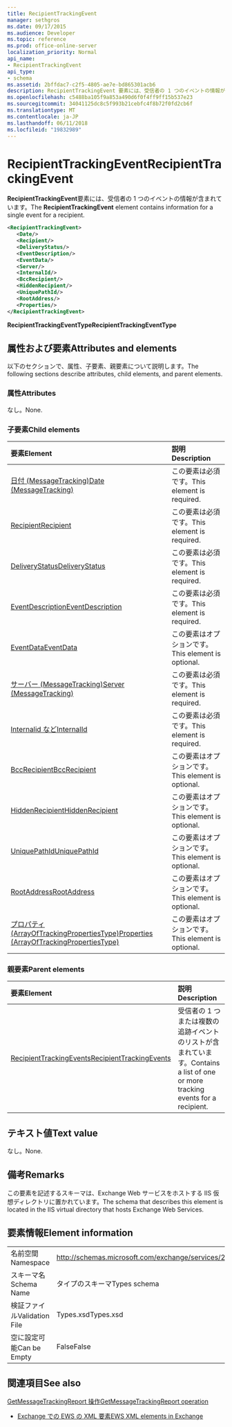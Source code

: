 ```yaml
---
title: RecipientTrackingEvent
manager: sethgros
ms.date: 09/17/2015
ms.audience: Developer
ms.topic: reference
ms.prod: office-online-server
localization_priority: Normal
api_name:
- RecipientTrackingEvent
api_type:
- schema
ms.assetid: 2bffdac7-c2f5-4805-ae7e-bd865301acb6
description: RecipientTrackingEvent 要素には、受信者の 1 つのイベントの情報が含まれています。
ms.openlocfilehash: c5488ba105f9a853a490d6f0f4ff9ff15b537e23
ms.sourcegitcommit: 34041125dc8c5f993b21cebfc4f8b72f0fd2cb6f
ms.translationtype: MT
ms.contentlocale: ja-JP
ms.lasthandoff: 06/11/2018
ms.locfileid: "19832989"
---
```

# <a name="recipienttrackingevent"></a><span data-ttu-id="85520-103">RecipientTrackingEvent</span><span class="sxs-lookup"><span data-stu-id="85520-103">RecipientTrackingEvent</span></span>

<span data-ttu-id="85520-104">**RecipientTrackingEvent**要素には、受信者の 1 つのイベントの情報が含まれています。</span><span class="sxs-lookup"><span data-stu-id="85520-104">The **RecipientTrackingEvent** element contains information for a single event for a recipient.</span></span> 
  
```XML
<RecipientTrackingEvent>
   <Date/>
   <Recipient/>
   <DeliveryStatus/>
   <EventDescription/>
   <EventData/>
   <Server/>
   <InternalId/>
   <BccRecipient/>
   <HiddenRecipient/>
   <UniquePathId/>
   <RootAddress/>
   <Properties/>
</RecipientTrackingEvent>
```

 <span data-ttu-id="85520-105">**RecipientTrackingEventType**</span><span class="sxs-lookup"><span data-stu-id="85520-105">**RecipientTrackingEventType**</span></span>
## <a name="attributes-and-elements"></a><span data-ttu-id="85520-106">属性および要素</span><span class="sxs-lookup"><span data-stu-id="85520-106">Attributes and elements</span></span>

<span data-ttu-id="85520-107">以下のセクションで、属性、子要素、親要素について説明します。</span><span class="sxs-lookup"><span data-stu-id="85520-107">The following sections describe attributes, child elements, and parent elements.</span></span>
  
### <a name="attributes"></a><span data-ttu-id="85520-108">属性</span><span class="sxs-lookup"><span data-stu-id="85520-108">Attributes</span></span>

<span data-ttu-id="85520-109">なし。</span><span class="sxs-lookup"><span data-stu-id="85520-109">None.</span></span>
  
### <a name="child-elements"></a><span data-ttu-id="85520-110">子要素</span><span class="sxs-lookup"><span data-stu-id="85520-110">Child elements</span></span>

|<span data-ttu-id="85520-111">**要素**</span><span class="sxs-lookup"><span data-stu-id="85520-111">**Element**</span></span>|<span data-ttu-id="85520-112">**説明**</span><span class="sxs-lookup"><span data-stu-id="85520-112">**Description**</span></span>|
|:-----|:-----|
|[<span data-ttu-id="85520-113">日付 (MessageTracking)</span><span class="sxs-lookup"><span data-stu-id="85520-113">Date (MessageTracking)</span></span>](date-messagetracking.md) <br/> |<span data-ttu-id="85520-114">この要素は必須です。</span><span class="sxs-lookup"><span data-stu-id="85520-114">This element is required.</span></span>  <br/> |
|[<span data-ttu-id="85520-115">Recipient</span><span class="sxs-lookup"><span data-stu-id="85520-115">Recipient</span></span>](recipient.md) <br/> |<span data-ttu-id="85520-116">この要素は必須です。</span><span class="sxs-lookup"><span data-stu-id="85520-116">This element is required.</span></span>  <br/> |
|[<span data-ttu-id="85520-117">DeliveryStatus</span><span class="sxs-lookup"><span data-stu-id="85520-117">DeliveryStatus</span></span>](deliverystatus.md) <br/> |<span data-ttu-id="85520-118">この要素は必須です。</span><span class="sxs-lookup"><span data-stu-id="85520-118">This element is required.</span></span>  <br/> |
|[<span data-ttu-id="85520-119">EventDescription</span><span class="sxs-lookup"><span data-stu-id="85520-119">EventDescription</span></span>](eventdescription.md) <br/> |<span data-ttu-id="85520-120">この要素は必須です。</span><span class="sxs-lookup"><span data-stu-id="85520-120">This element is required.</span></span>  <br/> |
|[<span data-ttu-id="85520-121">EventData</span><span class="sxs-lookup"><span data-stu-id="85520-121">EventData</span></span>](eventdata.md) <br/> |<span data-ttu-id="85520-122">この要素はオプションです。</span><span class="sxs-lookup"><span data-stu-id="85520-122">This element is optional.</span></span>  <br/> |
|[<span data-ttu-id="85520-123">サーバー (MessageTracking)</span><span class="sxs-lookup"><span data-stu-id="85520-123">Server (MessageTracking)</span></span>](server-messagetracking.md) <br/> |<span data-ttu-id="85520-124">この要素は必須です。</span><span class="sxs-lookup"><span data-stu-id="85520-124">This element is required.</span></span>  <br/> |
|[<span data-ttu-id="85520-125">Internalid など</span><span class="sxs-lookup"><span data-stu-id="85520-125">InternalId</span></span>](internalid.md) <br/> |<span data-ttu-id="85520-126">この要素は必須です。</span><span class="sxs-lookup"><span data-stu-id="85520-126">This element is required.</span></span>  <br/> |
|[<span data-ttu-id="85520-127">BccRecipient</span><span class="sxs-lookup"><span data-stu-id="85520-127">BccRecipient</span></span>](bccrecipient.md) <br/> |<span data-ttu-id="85520-128">この要素はオプションです。</span><span class="sxs-lookup"><span data-stu-id="85520-128">This element is optional.</span></span>  <br/> |
|[<span data-ttu-id="85520-129">HiddenRecipient</span><span class="sxs-lookup"><span data-stu-id="85520-129">HiddenRecipient</span></span>](hiddenrecipient.md) <br/> |<span data-ttu-id="85520-130">この要素はオプションです。</span><span class="sxs-lookup"><span data-stu-id="85520-130">This element is optional.</span></span>  <br/> |
|[<span data-ttu-id="85520-131">UniquePathId</span><span class="sxs-lookup"><span data-stu-id="85520-131">UniquePathId</span></span>](uniquepathid.md) <br/> |<span data-ttu-id="85520-132">この要素はオプションです。</span><span class="sxs-lookup"><span data-stu-id="85520-132">This element is optional.</span></span>  <br/> |
|[<span data-ttu-id="85520-133">RootAddress</span><span class="sxs-lookup"><span data-stu-id="85520-133">RootAddress</span></span>](rootaddress.md) <br/> |<span data-ttu-id="85520-134">この要素はオプションです。</span><span class="sxs-lookup"><span data-stu-id="85520-134">This element is optional.</span></span>  <br/> |
|[<span data-ttu-id="85520-135">プロパティ (ArrayOfTrackingPropertiesType)</span><span class="sxs-lookup"><span data-stu-id="85520-135">Properties (ArrayOfTrackingPropertiesType)</span></span>](properties-arrayoftrackingpropertiestype.md) <br/> |<span data-ttu-id="85520-136">この要素はオプションです。</span><span class="sxs-lookup"><span data-stu-id="85520-136">This element is optional.</span></span>  <br/> |
   
### <a name="parent-elements"></a><span data-ttu-id="85520-137">親要素</span><span class="sxs-lookup"><span data-stu-id="85520-137">Parent elements</span></span>

|<span data-ttu-id="85520-138">**要素**</span><span class="sxs-lookup"><span data-stu-id="85520-138">**Element**</span></span>|<span data-ttu-id="85520-139">**説明**</span><span class="sxs-lookup"><span data-stu-id="85520-139">**Description**</span></span>|
|:-----|:-----|
|[<span data-ttu-id="85520-140">RecipientTrackingEvents</span><span class="sxs-lookup"><span data-stu-id="85520-140">RecipientTrackingEvents</span></span>](recipienttrackingevents.md) <br/> |<span data-ttu-id="85520-141">受信者の 1 つまたは複数の追跡イベントのリストが含まれています。</span><span class="sxs-lookup"><span data-stu-id="85520-141">Contains a list of one or more tracking events for a recipient.</span></span>  <br/> |
   
## <a name="text-value"></a><span data-ttu-id="85520-142">テキスト値</span><span class="sxs-lookup"><span data-stu-id="85520-142">Text value</span></span>

<span data-ttu-id="85520-143">なし。</span><span class="sxs-lookup"><span data-stu-id="85520-143">None.</span></span>
  
## <a name="remarks"></a><span data-ttu-id="85520-144">備考</span><span class="sxs-lookup"><span data-stu-id="85520-144">Remarks</span></span>

<span data-ttu-id="85520-145">この要素を記述するスキーマは、Exchange Web サービスをホストする IIS 仮想ディレクトリに置かれています。</span><span class="sxs-lookup"><span data-stu-id="85520-145">The schema that describes this element is located in the IIS virtual directory that hosts Exchange Web Services.</span></span>
  
## <a name="element-information"></a><span data-ttu-id="85520-146">要素情報</span><span class="sxs-lookup"><span data-stu-id="85520-146">Element information</span></span>

|||
|:-----|:-----|
|<span data-ttu-id="85520-147">名前空間</span><span class="sxs-lookup"><span data-stu-id="85520-147">Namespace</span></span>  <br/> |http://schemas.microsoft.com/exchange/services/2006/types  <br/> |
|<span data-ttu-id="85520-148">スキーマ名</span><span class="sxs-lookup"><span data-stu-id="85520-148">Schema Name</span></span>  <br/> |<span data-ttu-id="85520-149">タイプのスキーマ</span><span class="sxs-lookup"><span data-stu-id="85520-149">Types schema</span></span>  <br/> |
|<span data-ttu-id="85520-150">検証ファイル</span><span class="sxs-lookup"><span data-stu-id="85520-150">Validation File</span></span>  <br/> |<span data-ttu-id="85520-151">Types.xsd</span><span class="sxs-lookup"><span data-stu-id="85520-151">Types.xsd</span></span>  <br/> |
|<span data-ttu-id="85520-152">空に設定可能</span><span class="sxs-lookup"><span data-stu-id="85520-152">Can be Empty</span></span>  <br/> |<span data-ttu-id="85520-153">False</span><span class="sxs-lookup"><span data-stu-id="85520-153">False</span></span>  <br/> |
   
## <a name="see-also"></a><span data-ttu-id="85520-154">関連項目</span><span class="sxs-lookup"><span data-stu-id="85520-154">See also</span></span>



[<span data-ttu-id="85520-155">GetMessageTrackingReport 操作</span><span class="sxs-lookup"><span data-stu-id="85520-155">GetMessageTrackingReport operation</span></span>](getmessagetrackingreport-operation.md)


- [<span data-ttu-id="85520-156">Exchange での EWS の XML 要素</span><span class="sxs-lookup"><span data-stu-id="85520-156">EWS XML elements in Exchange</span></span>](ews-xml-elements-in-exchange.md)

